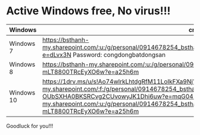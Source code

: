 # Active Windows free, No virus!!!
 
Windows | cmd, file active | Notes
-- | -- | --  
Windows 7|https://bsthanh-my.sharepoint.com/:u:/g/personal/0914678254_bsthanh_tk/EXurGYhRNEtAmbhRieucoIcBf3ow0_mNrxhoUTegrrGVeQ?e=dLvx3N Password: congdongbatdongsan|https://www.youtube.com/watch?v=kROnb_TDYGA
Windows 8 | https://bsthanh-my.sharepoint.com/:u:/g/personal/0914678254_bsthanh_tk/EZaQYgcZm6BDnnsfqqGnom0B3aG_9-mLT8800TRcEyXO6w?e=a25h6m | https://www.youtube.com/watch?v=ptMDZ3f0Ilg 
Windows 10| https://1drv.ms/u/s!Ao74wlrkLhtdgRfM11LoIkFXa9Nj?e=9VWHgp OR https://bsthanh-my.sharepoint.com/:f:/g/personal/0914678254_bsthanh_tk/EgRFlNPrCq9BnS-OUbSXHA0BKSRCvg2CUvowyJK1Dhi6uw?e=mqG04m OR https://bsthanh-my.sharepoint.com/:u:/g/personal/0914678254_bsthanh_tk/EZaQYgcZm6BDnnsfqqGnom0B3aG_9-mLT8800TRcEyXO6w?e=a25h6m | https://youtu.be/Deosrqp1Ojg OR https://www.youtube.com/watch?v=ptMDZ3f0Ilg

Goodluck for you!!!

